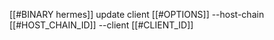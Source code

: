 [[#BINARY hermes]] update client [[#OPTIONS]] --host-chain [[#HOST_CHAIN_ID]] --client [[#CLIENT_ID]]
